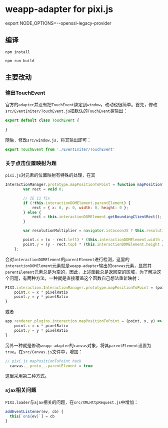 # weapp-adapter for pixi.js

export NODE_OPTIONS=--openssl-legacy-provider


## 编译

```
npm install
```

```
npm run build
```

## 主要改动

### 输出TouchEvent

官方的`adapter`并没有把`TouchEvent`绑定到`window`，改动也很简单。首先，修改`src/EventIniter/TouchEvent.js`把默认的`TouchEvent`类输出：
```javascript
export default class TouchEvent {
	...
}
```
随后，修改`src/window.js`，将其输出即可：

```javascript
export TouchEvent from './EventIniter/TouchEvent'
```

### 关于点击位置映射为题

`pixi.js`对元素的位置映射有特殊的处理，在其
```javascript
InteractionManager.prototype.mapPositionToPoint = function mapPositionToPoint(point, x, y) {
        var rect = void 0;

        // IE 11 fix
        if (!this.interactionDOMElement.parentElement) {
            rect = { x: 0, y: 0, width: 0, height: 0 };
        } else {
            rect = this.interactionDOMElement.getBoundingClientRect();
        }

        var resolutionMultiplier = navigator.isCocoonJS ? this.resolution : 1.0 / this.resolution;

        point.x = (x - rect.left) * (this.interactionDOMElement.width / rect.width) * resolutionMultiplier;
        point.y = (y - rect.top) * (this.interactionDOMElement.height / rect.height) * resolutionMultiplier;
    };
```
会对`interactionDOMElement`的`parentElement`进行检测，这里的`interactionDOMElement`元素就是`weapp-adapter`输出的`canvas`元素，显然其`parentElement`元素总是为空的，因此，上述函数总是返回空的区域，为了解决这个问题，有两种方法，一种就是直接覆盖这个函数自己想法重新映射：
```javascript
PIXI.interaction.InteractionManager.prototype.mapPositionToPoint = (point, x, y) => {
    point.x = x * pixelRatio
    point.y = y * pixelRatio
}
```
或者
```javascript
app.renderer.plugins.interaction.mapPositionToPoint = (point, x, y) => {
    point.x = x * pixelRatio
    point.y = y * pixelRatio
}
```
另外一种就是修改`weapp-adapter`的`canvas`对象，将其`parentElement`设置为`true`。在`src/Canvas.js`文件中，增加：
```javascript
// pixi.js mapPositionToPoint hack
  canvas.__proto__.parentElement = true
```
这里采用第二种方式。

### `ajax`相关问题

`PIXI.loader`与`ajax`相关的问题，在`src/XMLHttpRequest.js`中增加：
```javascript
addEventListener(ev, cb) {
  this[`on${ev}`] = cb
}
```